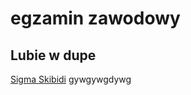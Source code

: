 # egzamin zawodowy 

## Lubie w dupe
[Sigma Skibidi](https://pl.pornhub.com/view_video.php?viewkey=67a5bb5b0ca30)
gywgywgdywg
